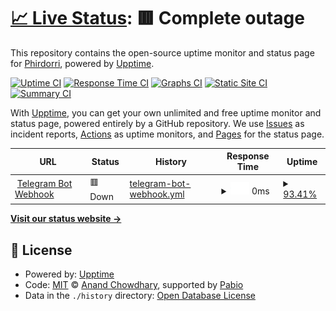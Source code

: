 # [📈 Live Status](https://Phirdorri.github.io/tlg-bot-monitor): <!--live status--> **🟥 Complete outage**

This repository contains the open-source uptime monitor and status page for [Phirdorri](https://Phirdorri.github.io/tlg-bot-monitor), powered by [Upptime](https://github.com/upptime/upptime).

[![Uptime CI](https://github.com/Phirdorri/tlg-bot-monitor/workflows/Uptime%20CI/badge.svg)](https://github.com/Phirdorri/tlg-bot-monitor/actions?query=workflow%3A%22Uptime+CI%22)
[![Response Time CI](https://github.com/Phirdorri/tlg-bot-monitor/workflows/Response%20Time%20CI/badge.svg)](https://github.com/Phirdorri/tlg-bot-monitor/actions?query=workflow%3A%22Response+Time+CI%22)
[![Graphs CI](https://github.com/Phirdorri/tlg-bot-monitor/workflows/Graphs%20CI/badge.svg)](https://github.com/Phirdorri/tlg-bot-monitor/actions?query=workflow%3A%22Graphs+CI%22)
[![Static Site CI](https://github.com/Phirdorri/tlg-bot-monitor/workflows/Static%20Site%20CI/badge.svg)](https://github.com/Phirdorri/tlg-bot-monitor/actions?query=workflow%3A%22Static+Site+CI%22)
[![Summary CI](https://github.com/Phirdorri/tlg-bot-monitor/workflows/Summary%20CI/badge.svg)](https://github.com/Phirdorri/tlg-bot-monitor/actions?query=workflow%3A%22Summary+CI%22)

With [Upptime](https://upptime.js.org), you can get your own unlimited and free uptime monitor and status page, powered entirely by a GitHub repository. We use [Issues](https://github.com/Phirdorri/tlg-bot-monitor/issues) as incident reports, [Actions](https://github.com/Phirdorri/tlg-bot-monitor/actions) as uptime monitors, and [Pages](https://Phirdorri.github.io/tlg-bot-monitor) for the status page.

<!--start: status pages-->
<!-- This summary is generated by Upptime (https://github.com/upptime/upptime) -->
<!-- Do not edit this manually, your changes will be overwritten -->
<!-- prettier-ignore -->
| URL | Status | History | Response Time | Uptime |
| --- | ------ | ------- | ------------- | ------ |
| <img alt="" src="https://icons.duckduckgo.com/ip3/lite-tg-shop-bot.onrender.com.ico" height="13"> [Telegram Bot Webhook](https://lite-tg-shop-bot.onrender.com/webhook) | 🟥 Down | [telegram-bot-webhook.yml](https://github.com/Phirdorri/tlg-bot-monitor/commits/HEAD/history/telegram-bot-webhook.yml) | <details><summary><img alt="Response time graph" src="./graphs/telegram-bot-webhook/response-time-week.png" height="20"> 0ms</summary><br><a href="https://Phirdorri.github.io/tlg-bot-monitor/history/telegram-bot-webhook"><img alt="Response time 0" src="https://img.shields.io/endpoint?url=https%3A%2F%2Fraw.githubusercontent.com%2FPhirdorri%2Ftlg-bot-monitor%2FHEAD%2Fapi%2Ftelegram-bot-webhook%2Fresponse-time.json"></a><br><a href="https://Phirdorri.github.io/tlg-bot-monitor/history/telegram-bot-webhook"><img alt="24-hour response time 0" src="https://img.shields.io/endpoint?url=https%3A%2F%2Fraw.githubusercontent.com%2FPhirdorri%2Ftlg-bot-monitor%2FHEAD%2Fapi%2Ftelegram-bot-webhook%2Fresponse-time-day.json"></a><br><a href="https://Phirdorri.github.io/tlg-bot-monitor/history/telegram-bot-webhook"><img alt="7-day response time 0" src="https://img.shields.io/endpoint?url=https%3A%2F%2Fraw.githubusercontent.com%2FPhirdorri%2Ftlg-bot-monitor%2FHEAD%2Fapi%2Ftelegram-bot-webhook%2Fresponse-time-week.json"></a><br><a href="https://Phirdorri.github.io/tlg-bot-monitor/history/telegram-bot-webhook"><img alt="30-day response time 0" src="https://img.shields.io/endpoint?url=https%3A%2F%2Fraw.githubusercontent.com%2FPhirdorri%2Ftlg-bot-monitor%2FHEAD%2Fapi%2Ftelegram-bot-webhook%2Fresponse-time-month.json"></a><br><a href="https://Phirdorri.github.io/tlg-bot-monitor/history/telegram-bot-webhook"><img alt="1-year response time 0" src="https://img.shields.io/endpoint?url=https%3A%2F%2Fraw.githubusercontent.com%2FPhirdorri%2Ftlg-bot-monitor%2FHEAD%2Fapi%2Ftelegram-bot-webhook%2Fresponse-time-year.json"></a></details> | <details><summary><a href="https://Phirdorri.github.io/tlg-bot-monitor/history/telegram-bot-webhook">93.41%</a></summary><a href="https://Phirdorri.github.io/tlg-bot-monitor/history/telegram-bot-webhook"><img alt="All-time uptime 93.41%" src="https://img.shields.io/endpoint?url=https%3A%2F%2Fraw.githubusercontent.com%2FPhirdorri%2Ftlg-bot-monitor%2FHEAD%2Fapi%2Ftelegram-bot-webhook%2Fuptime.json"></a><br><a href="https://Phirdorri.github.io/tlg-bot-monitor/history/telegram-bot-webhook"><img alt="24-hour uptime 93.41%" src="https://img.shields.io/endpoint?url=https%3A%2F%2Fraw.githubusercontent.com%2FPhirdorri%2Ftlg-bot-monitor%2FHEAD%2Fapi%2Ftelegram-bot-webhook%2Fuptime-day.json"></a><br><a href="https://Phirdorri.github.io/tlg-bot-monitor/history/telegram-bot-webhook"><img alt="7-day uptime 93.41%" src="https://img.shields.io/endpoint?url=https%3A%2F%2Fraw.githubusercontent.com%2FPhirdorri%2Ftlg-bot-monitor%2FHEAD%2Fapi%2Ftelegram-bot-webhook%2Fuptime-week.json"></a><br><a href="https://Phirdorri.github.io/tlg-bot-monitor/history/telegram-bot-webhook"><img alt="30-day uptime 93.41%" src="https://img.shields.io/endpoint?url=https%3A%2F%2Fraw.githubusercontent.com%2FPhirdorri%2Ftlg-bot-monitor%2FHEAD%2Fapi%2Ftelegram-bot-webhook%2Fuptime-month.json"></a><br><a href="https://Phirdorri.github.io/tlg-bot-monitor/history/telegram-bot-webhook"><img alt="1-year uptime 93.41%" src="https://img.shields.io/endpoint?url=https%3A%2F%2Fraw.githubusercontent.com%2FPhirdorri%2Ftlg-bot-monitor%2FHEAD%2Fapi%2Ftelegram-bot-webhook%2Fuptime-year.json"></a></details>

<!--end: status pages-->

[**Visit our status website →**](https://Phirdorri.github.io/tlg-bot-monitor)

## 📄 License

- Powered by: [Upptime](https://github.com/upptime/upptime)
- Code: [MIT](./LICENSE) © [Anand Chowdhary](https://anandchowdhary.com), supported by [Pabio](https://pabio.com)
- Data in the `./history` directory: [Open Database License](https://opendatacommons.org/licenses/odbl/1-0/)

